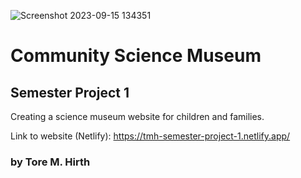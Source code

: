 ![Screenshot 2023-09-15 134351](https://github.com/Torehirth/Rainy-Days/assets/116200852/30d8849b-caf9-4ae5-a206-ced8bb59f5fe)

# Community Science Museum

## Semester Project 1
Creating a science museum website for children and families.

Link to website (Netlify): https://tmh-semester-project-1.netlify.app/

### by Tore M. Hirth
